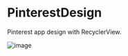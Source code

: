 # PinterestDesign
Pinterest app design with RecyclerView.

![image](https://user-images.githubusercontent.com/79326983/176906164-d4d1b3ed-ce96-4653-9a76-5872ecc62fd0.png)
